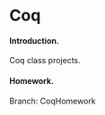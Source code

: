 # Coq
     
#### Introduction.    
Coq class projects. 
     
#### Homework.     
Branch: CoqHomework
